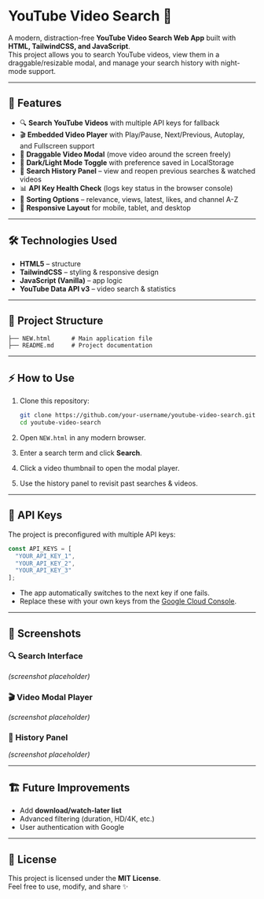 # YouTube Video Search 🎥

A modern, distraction-free **YouTube Video Search Web App** built with **HTML, TailwindCSS, and JavaScript**.  
This project allows you to search YouTube videos, view them in a draggable/resizable modal, and manage your search history with night-mode support.

---

## 🚀 Features

- 🔍 **Search YouTube Videos** with multiple API keys for fallback  
- 🎬 **Embedded Video Player** with Play/Pause, Next/Previous, Autoplay, and Fullscreen support  
- 📌 **Draggable Video Modal** (move video around the screen freely)  
- 🌙 **Dark/Light Mode Toggle** with preference saved in LocalStorage  
- 📖 **Search History Panel** – view and reopen previous searches & watched videos  
- 📊 **API Key Health Check** (logs key status in the browser console)  
- 🔄 **Sorting Options** – relevance, views, latest, likes, and channel A-Z  
- 📱 **Responsive Layout** for mobile, tablet, and desktop  

---

## 🛠️ Technologies Used

- **HTML5** – structure  
- **TailwindCSS** – styling & responsive design  
- **JavaScript (Vanilla)** – app logic  
- **YouTube Data API v3** – video search & statistics  

---

## 📂 Project Structure

```
├── NEW.html      # Main application file
├── README.md     # Project documentation
```

---

## ⚡ How to Use

1. Clone this repository:
   ```bash
   git clone https://github.com/your-username/youtube-video-search.git
   cd youtube-video-search
   ```

2. Open `NEW.html` in any modern browser.

3. Enter a search term and click **Search**.

4. Click a video thumbnail to open the modal player.

5. Use the history panel to revisit past searches & videos.

---

## 🔑 API Keys

The project is preconfigured with multiple API keys:
```js
const API_KEYS = [
  "YOUR_API_KEY_1",
  "YOUR_API_KEY_2",
  "YOUR_API_KEY_3"
];
```
- The app automatically switches to the next key if one fails.  
- Replace these with your own keys from the [Google Cloud Console](https://console.cloud.google.com/).

---

## 📸 Screenshots

### 🔍 Search Interface  
*(screenshot placeholder)*  

### 🎬 Video Modal Player  
*(screenshot placeholder)*  

### 📖 History Panel  
*(screenshot placeholder)*  

---

## 🏗️ Future Improvements

- Add **download/watch-later list**  
- Advanced filtering (duration, HD/4K, etc.)  
- User authentication with Google  

---

## 📜 License

This project is licensed under the **MIT License**.  
Feel free to use, modify, and share ✨
